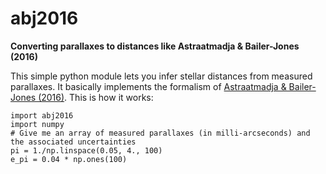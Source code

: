 # abj2016
**Converting parallaxes to distances like Astraatmadja &amp; Bailer-Jones (2016)**

This simple python module lets you infer stellar distances from measured parallaxes. 
It basically implements the formalism of [Astraatmadja &amp; Bailer-Jones (2016)](http://adsabs.harvard.edu/abs/2016ApJ...832..137A "ABJ2016 Paper").
This is how it works:

~~~~
import abj2016
import numpy 
# Give me an array of measured parallaxes (in milli-arcseconds) and the associated uncertainties
pi = 1./np.linspace(0.05, 4., 100)
e_pi = 0.04 * np.ones(100)
~~~~
